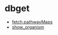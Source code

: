 ﻿# dbget



+ [fetch.pathwayMaps](dbget/fetch.pathwayMaps.1) 
+ [show_organism](dbget/show_organism.1) 
